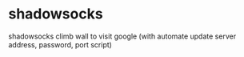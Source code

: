 # shadowsocks
shadowsocks climb wall to visit google (with automate update server address, password, port script)
